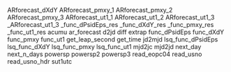ARforecast_dXdY
ARforecast_pmxy_1
ARforecast_pmxy_2
ARforecast_pmxy_3
ARforecast_ut1_1
ARforecast_ut1_2
ARforecast_ut1_3
_ARforecast_ut1_3
_func_dPsidEps_res
_func_dXdY_res
_func_pmxy_res
_func_ut1_res
acumu
ar_forecast
d2jd
diff
extrap
func_dPsidEps
func_dXdY
func_pmxy
func_ut1
get_leap_second
get_time
jd2mjd
lsq_func_dPsidEps
lsq_func_dXdY
lsq_func_pmxy
lsq_func_ut1
mjd2jc
mjd2jd
next_day
next_n_days
powersp
powersp2
powersp3
read_eopc04
read_usno
read_usno_hdr
sut1utc